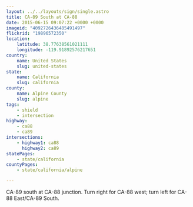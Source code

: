```yaml
---
layout: ../../layouts/sign/single.astro
title: CA-89 South at CA-88
date: 2015-06-15 09:07:22 +0000 +0000
imageid: "4092726436485491497"
flickrid: "19896572350"
location:
    latitude: 38.77638561021111
    longitude: -119.91892576217651
country:
    name: United States
    slug: united-states
state:
    name: California
    slug: california
county:
    name: Alpine County
    slug: alpine
tags:
    - shield
    - intersection
highway:
    - ca88
    - ca89
intersections:
    - highway1: ca88
      highway2: ca89
statePages:
    - state/california
countyPages:
    - state/california/alpine

---
```

CA-89 south at CA-88 junction.  Turn right for CA-88 west; turn left for CA-88 East/CA-89 South.